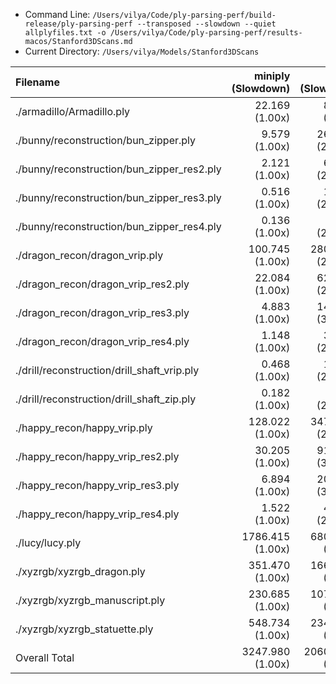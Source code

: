 * Command Line: `/Users/vilya/Code/ply-parsing-perf/build-release/ply-parsing-perf --transposed --slowdown --quiet allplyfiles.txt -o /Users/vilya/Code/ply-parsing-perf/results-macos/Stanford3DScans.md`
* Current Directory: `/Users/vilya/Models/Stanford3DScans`

| Filename                                    |      miniply (Slowdown) |       happly (Slowdown) |      tinyply (Slowdown) |         rply (Slowdown) |      msh_ply (Slowdown) |
| :------------------------------------------ | ----------------------: | ----------------------: | ----------------------: | ----------------------: | ----------------------: |
| ./armadillo/Armadillo.ply                   |       22.169    (1.00x) |       82.311    (3.71x) |       72.212    (3.26x) |       44.173    (1.99x) |       91.571    (4.13x) |
| ./bunny/reconstruction/bun_zipper.ply       |        9.579    (1.00x) |      265.478   (27.71x) |      172.928   (18.05x) |       32.853    (3.43x) |       31.139    (3.25x) |
| ./bunny/reconstruction/bun_zipper_res2.ply  |        2.121    (1.00x) |       61.295   (28.90x) |       46.461   (21.91x) |        7.429    (3.50x) |        7.081    (3.34x) |
| ./bunny/reconstruction/bun_zipper_res3.ply  |        0.516    (1.00x) |       14.120   (27.35x) |        9.179   (17.78x) |        1.758    (3.41x) |        1.678    (3.25x) |
| ./bunny/reconstruction/bun_zipper_res4.ply  |        0.136    (1.00x) |        3.398   (25.02x) |        2.266   (16.69x) |        0.441    (3.25x) |        0.490    (3.61x) |
| ./dragon_recon/dragon_vrip.ply              |      100.745    (1.00x) |     2807.309   (27.87x) |     1924.839   (19.11x) |      336.806    (3.34x) |      353.502    (3.51x) |
| ./dragon_recon/dragon_vrip_res2.ply         |       22.084    (1.00x) |      627.400   (28.41x) |      441.150   (19.98x) |       78.214    (3.54x) |       77.663    (3.52x) |
| ./dragon_recon/dragon_vrip_res3.ply         |        4.883    (1.00x) |      149.485   (30.61x) |      102.621   (21.02x) |       18.210    (3.73x) |       17.982    (3.68x) |
| ./dragon_recon/dragon_vrip_res4.ply         |        1.148    (1.00x) |       33.364   (29.05x) |       23.320   (20.31x) |        4.148    (3.61x) |        4.091    (3.56x) |
| ./drill/reconstruction/drill_shaft_vrip.ply |        0.468    (1.00x) |       12.916   (27.58x) |        8.576   (18.31x) |        1.714    (3.66x) |        1.707    (3.65x) |
| ./drill/reconstruction/drill_shaft_zip.ply  |        0.182    (1.00x) |        5.005   (27.54x) |        3.453   (19.00x) |        0.679    (3.74x) |        0.653    (3.60x) |
| ./happy_recon/happy_vrip.ply                |      128.022    (1.00x) |     3474.447   (27.14x) |     2399.195   (18.74x) |      422.527    (3.30x) |      449.203    (3.51x) |
| ./happy_recon/happy_vrip_res2.ply           |       30.205    (1.00x) |      919.619   (30.45x) |      638.126   (21.13x) |      112.574    (3.73x) |      115.004    (3.81x) |
| ./happy_recon/happy_vrip_res3.ply           |        6.894    (1.00x) |      209.879   (30.44x) |      144.479   (20.96x) |       25.473    (3.69x) |       25.233    (3.66x) |
| ./happy_recon/happy_vrip_res4.ply           |        1.522    (1.00x) |       45.633   (29.98x) |       32.997   (21.68x) |        5.697    (3.74x) |        5.728    (3.76x) |
| ./lucy/lucy.ply                             |     1786.415    (1.00x) |     6802.225    (3.81x) |     4906.618    (2.75x) |     3364.710    (1.88x) |     6354.597    (3.56x) |
| ./xyzrgb/xyzrgb_dragon.ply                  |      351.470    (1.00x) |     1664.850    (4.74x) |     1231.550    (3.50x) |      858.549    (2.44x) |     1642.051    (4.67x) |
| ./xyzrgb/xyzrgb_manuscript.ply              |      230.685    (1.00x) |     1073.998    (4.66x) |      942.164    (4.08x) |      547.541    (2.37x) |      988.172    (4.28x) |
| ./xyzrgb/xyzrgb_statuette.ply               |      548.734    (1.00x) |     2347.725    (4.28x) |     1691.295    (3.08x) |     1173.941    (2.14x) |     2323.112    (4.23x) |
| Overall Total                               |     3247.980    (1.00x) |    20600.456    (6.34x) |    14793.431    (4.55x) |     7037.437    (2.17x) |    12490.657    (3.85x) |
